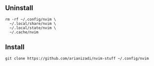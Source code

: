 ## Uninstall
```shell
rm -rf ~/.config/nvim \
  ~/.local/share/nvim \
  ~/.local/state/nvim \
  ~/.cache/nvim
```

## Install
```shell
git clone https://github.com/arianizadi/nvim-stuff ~/.config/nvim
```